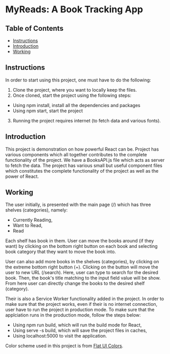 # MyReads: A Book Tracking App

## Table of Contents

* [Instructions](#instructions)
* [Introduction](#introduction)
* [Working](#working)

## Instructions

In order to start using this project, one must have to do the following:
1. Clone the project, where you want to locally keep the files.
2. Once cloned, start the project using the following steps:
* Using npm install, install all the dependencies and packages
* Using npm start, start the project
3. Running the project requires internet (to fetch data and various fonts).

## Introduction

This project is demonstration on how powerful React can be. Project has various components which all together contributes to the complete functionality of the project.
We have a BooksAPI.js file which acts as server to fetch the data. The project has various small but useful component files which constitutes the complete functionality of the project as well as the power of React.

## Working

The user initially, is presented with the main page (/) which has three shelves (categories), namely:
* Currently Reading,
* Want to Read,
* Read

Each shelf has book in them. User can move the books around (if they want) by clicking on the bottom right button on each book and selecting book category that they want to move the book into.

User can also add more books in the shelves (categories), by clicking on the extreme bottom right button (+). Clicking on the button will move the user to new URL (/search). Here, user can type to search for the desired book. Then, the book's title matching to the input field value will be show. From here user can directly change the books to the desired shelf (category).

Their is also a Service Worker functionality added in the project. In order to make sure that the project works, even if their is no internet connection, user have to run the project in production mode. To make sure that the applciation runs in the production mode, follow the steps below:
* Using npm run build, which will run the build mode for React,
* Using serve -s build, which will save the project files in caches,
* Using localhost:5000 to visit the application.

Color scheme used in this project is from [Flat UI Colors](https://flatuicolors.com/).